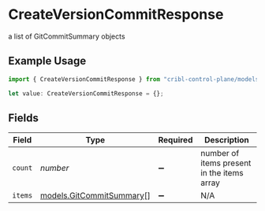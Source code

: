 # CreateVersionCommitResponse

a list of GitCommitSummary objects

## Example Usage

```typescript
import { CreateVersionCommitResponse } from "cribl-control-plane/models/operations";

let value: CreateVersionCommitResponse = {};
```

## Fields

| Field                                                         | Type                                                          | Required                                                      | Description                                                   |
| ------------------------------------------------------------- | ------------------------------------------------------------- | ------------------------------------------------------------- | ------------------------------------------------------------- |
| `count`                                                       | *number*                                                      | :heavy_minus_sign:                                            | number of items present in the items array                    |
| `items`                                                       | [models.GitCommitSummary](../../models/gitcommitsummary.md)[] | :heavy_minus_sign:                                            | N/A                                                           |